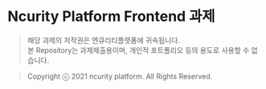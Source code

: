 # Ncurity Platform Frontend 과제

> 해당 과제의 저작권은 엔큐리티플랫폼에 귀속됩니다.   
> 본 Repository는 과제제출용이며, 개인적 포트폴리오 등의 용도로 사용할 수 없습니다.         

> Copyright ⓒ 2021 ncurity platform. All Rights Reserved.